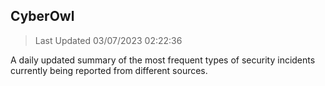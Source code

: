 ## CyberOwl 
> Last Updated 03/07/2023 02:22:36 


A daily updated summary of the most frequent types of security incidents currently being reported from different sources.

